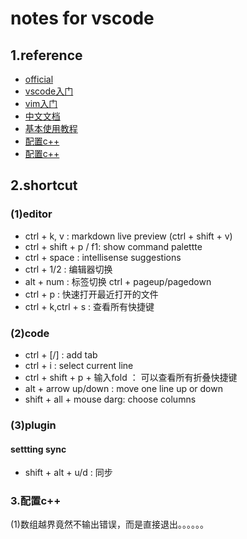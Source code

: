 # notes for vscode

## 1.reference

+ [official](https://code.visualstudio.com/docs/languages/cpp)
+ [vscode入门](https://www.jianshu.com/p/3dda4756eca5)
+ [vim入门](https://feifeiyum.github.io/2017/01/23/vimusage/)
+ [中文文档](https://legacy.gitbook.com/book/jeasonstudio/vscode-cn-doc/details)
+ [基本使用教程](https://www.w3cschool.cn/visualstudiocode/)
+ [配置c++](https://www.zhihu.com/question/30315894)
+ [配置c++](https://blog.csdn.net/qq_32126633/article/details/78838554)

## 2.shortcut

### (1)editor

+ ctrl + k, v : markdown live preview (ctrl + shift + v)
+ ctrl + shift + p / f1: show command palettte
+ ctrl + space : intellisense suggestions
+ ctrl + 1/2 : 编辑器切换
+ alt + num : 标签切换 ctrl + pageup/pagedown
+ ctrl + p : 快速打开最近打开的文件
+ ctrl + k,ctrl + s : 查看所有快捷键

### (2)code

+ ctrl + [/] : add tab
+ ctrl + i : select current line
+ ctrl + shift + p + 输入fold ： 可以查看所有折叠快捷键
+ alt + arrow up/down : move one line up or down
+ shift + all + mouse darg: choose columns

### (3)plugin  

#### settting sync

+ shift + alt + u/d : 同步

### 3.配置c++

(1)数组越界竟然不输出错误，而是直接退出。。。。。。